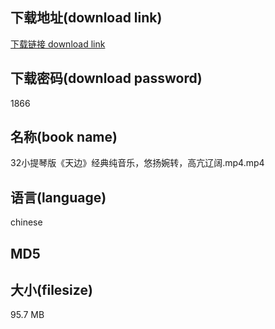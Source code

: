 ## 下载地址(download link)
[下载链接 download link](https://tutu365.netlify.app/?s=32%E5%B0%8F%E6%8F%90%E7%90%B4%E7%89%88%E3%80%8A%E5%A4%A9%E8%BE%B9%E3%80%8B%E7%BB%8F%E5%85%B8%E7%BA%AF%E9%9F%B3%E4%B9%90%EF%BC%8C%E6%82%A0%E6%89%AC%E5%A9%89%E8%BD%AC%EF%BC%8C%E9%AB%98%E4%BA%A2%E8%BE%BD%E9%98%94.mp4)

## 下载密码(download password)
1866

## 名称(book name)
32小提琴版《天边》经典纯音乐，悠扬婉转，高亢辽阔.mp4.mp4

## 语言(language)
chinese

## MD5


## 大小(filesize)
95.7 MB
